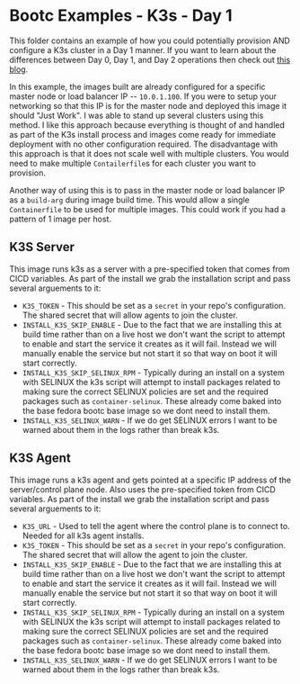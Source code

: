 # Bootc Examples - K3s - Day 1

This folder contains an example of how you could potentially provision AND configure a K3s cluster in a Day 1 manner. If you want to learn about the differences between Day 0, Day 1, and Day 2 operations then check out [this blog](https://octopus.com/blog/difference-between-day-0-1-2-operations).

In this example, the images built are already configured for a specific master node or load balancer IP -- `10.0.1.100`. If you were to setup your networking so that this IP is for the master node and deployed this image it should "Just Work". I was able to stand up several clusters using this method. I like this approach because everything is thought of and handled as part of the K3s install process and images come ready for immediate deployment with no other configuration required. The disadvantage with this approach is that it does not scale well with multiple clusters. You would need to make multiple `Contailerfile`s for each cluster you want to provision.

Another way of using this is to pass in the master node or load balancer IP as a `build-arg` during image build time. This would allow a single `Containerfile` to be used for multiple images. This could work if you had a pattern of 1 image per host. 

## K3S Server
This image runs k3s as a server with a pre-specified token that comes from CICD variables. As part of the install we grab the installation script and pass several arguements to it:

- `K3S_TOKEN` - This should be set as a `secret` in your repo's configuration. The shared secret that will allow agents to join the cluster.
- `INSTALL_K3S_SKIP_ENABLE` - Due to the fact that we are installing this at build time rather than on a live host we don't want the script to attempt to enable and start the service it creates as it will fail. Instead we will manually enable the service but not start it so that way on boot it will start correctly.
- `INSTALL_K3S_SKIP_SELINUX_RPM` - Typically during an install on a system with SELINUX the k3s script will attempt to install packages related to making sure the correct SELINUX policies are set and the required packages such as `container-selinux`. These already come baked into the base fedora bootc base image so we dont need to install them.
- `INSTALL_K3S_SELINUX_WARN` - If we do get SELINUX errors I want to be warned about them in the logs rather than break k3s.

## K3S Agent
This image runs a k3s agent and gets pointed at a specific IP address of the server/control plane node. Also uses the pre-specified token from CICD variables. As part of the install we grab the installation script and pass several arguements to it:

- `K3S_URL` - Used to tell the agent where the control plane is to connect to. Needed for all k3s agent installs. 
- `K3S_TOKEN` - This should be set as a `secret` in your repo's configuration. The shared secret that will allow the agent to join the cluster.
- `INSTALL_K3S_SKIP_ENABLE` - Due to the fact that we are installing this at build time rather than on a live host we don't want the script to attempt to enable and start the service it creates as it will fail. Instead we will manually enable the service but not start it so that way on boot it will start correctly.
- `INSTALL_K3S_SKIP_SELINUX_RPM` - Typically during an install on a system with SELINUX the k3s script will attempt to install packages related to making sure the correct SELINUX policies are set and the required packages such as `container-selinux`. These already come baked into the base fedora bootc base image so we dont need to install them.
- `INSTALL_K3S_SELINUX_WARN` - If we do get SELINUX errors I want to be warned about them in the logs rather than break k3s.